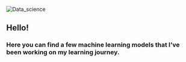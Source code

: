 ![Data_science](https://user-images.githubusercontent.com/42385621/125884435-faef63c3-f164-4c3f-8b88-ed64c22880fe.png)


## Hello! 


### Here you can find a few machine learning models that I've been working on my learning journey.



